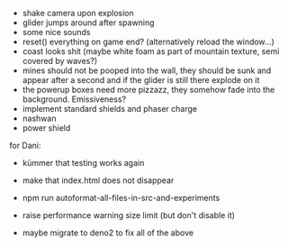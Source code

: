* shake camera upon explosion
* glider jumps around after spawning
* some nice sounds
* reset() everything on game end? (alternatively reload the window...)
* coast looks shit (maybe white foam as part of mountain texture, semi covered by waves?)
* mines should not be pooped into the wall, they should be sunk and appear after a second and if the glider is still there explode on it
* the powerup boxes need more pizzazz, they somehow fade into the background. Emissiveness?
* implement standard shields and phaser charge
* nashwan
* power shield

for Dani:

* kümmer that testing works again
* make that index.html does not disappear
* npm run autoformat-all-files-in-src-and-experiments
* raise performance warning size limit (but don't disable it)

* maybe migrate to deno2 to fix all of the above